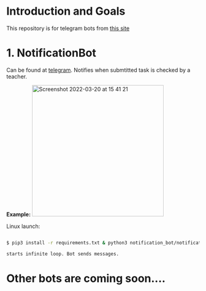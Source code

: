 # Introduction and Goals
This repository is for telegram bots from [this site](https://dvmn.org/modules/chat-bots/)

# 1. NotificationBot
Can be found at [telegram](t.me/DvmnFirstBot).
Notifies when submtitted task is checked by a teacher.

**Example:**
<img width="343" alt="Screenshot 2022-03-20 at 15 41 21" src="https://user-images.githubusercontent.com/50524041/159160518-0e32c756-0191-411f-8353-7a07f2a03e4c.png">

Linux launch:

```bash

$ pip3 install -r requirements.txt & python3 notification_bot/notification_bot.py

starts infinite loop. Bot sends messages.

```


# Other bots are coming soon....

